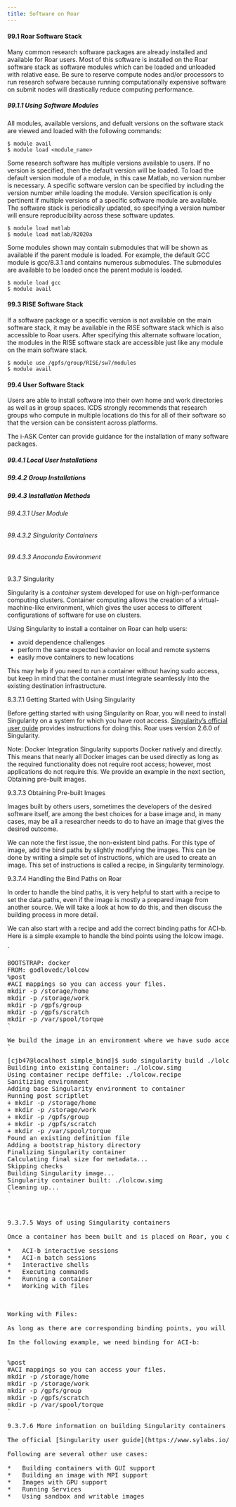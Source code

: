 ```yaml
---
title: Software on Roar
---
```


#### 99.1 Roar Software Stack

Many common research software packages are already installed and available for Roar users. Most of this software is installed on the Roar software stack as software modules which can be loaded and unloaded with relative ease. Be sure to reserve compute nodes and/or processors to run research sofware because running computationally expensive software on submit nodes will drastically reduce computing performance.


##### 99.1.1 Using Software Modules

All modules, available versions, and defualt versions on the software stack are viewed and loaded with the following commands:

```
$ module avail
$ module load <module_name>
```

Some research software has multiple versions available to users. If no version is specified, then the default version will be loaded. To load the default version module of a module, in this case Matlab, no version number is necessary. A specific software version can be specified by including the version number while loading the module. Version specification is only pertinent if multiple versions of a specific software module are available. The software stack is periodically updated, so specifying a version number will ensure reproducibility across these software updates.  

```
$ module load matlab
$ module load matlab/R2020a
```

Some modules shown may contain submodules that will be shown as available if the parent module is loaded. For example, the default GCC module is gcc/8.3.1 and contains numerous submodules. The submodules are available to be loaded once the parent module is loaded.

```
$ module load gcc
$ module avail
```


#### 99.3 RISE Software Stack

If a software package or a specific version is not available on the main software stack, it may be available in the RISE software stack which is also accessible to Roar users. After specifying this alternate software location, the modules in the RISE software stack are accessible just like any module on the main software stack.

```
$ module use /gpfs/group/RISE/sw7/modules
$ module avail
```


#### 99.4 User Software Stack

Users are able to install software into their own home and work directories as well as in group spaces. ICDS strongly recommends that research groups who compute in multiple locations do this for all of their software so that the version can be consistent across platforms.  

The i-ASK Center can provide guidance for the installation of many software packages.  
  

##### 99.4.1 Local User Installations

##### 99.4.2 Group Installations

##### 99.4.3 Installation Methods

###### 99.4.3.1 User Module

###### 99.4.3.2 Singularity Containers

###### 99.4.3.3 Anaconda Environment











9.3.7 Singularity

Singularity is a _container_ system developed for use on high-performance computing clusters. Container computing allows the creation of a virtual-machine-like environment, which gives the user access to different configurations of software for use on clusters.

Using Singularity to install a container on Roar can help users:

*   avoid dependence challenges
*   perform the same expected behavior on local and remote systems
*   easily move containers to new locations

This may help if you need to run a container without having sudo access, but keep in mind that the container must integrate seamlessly into the existing destination infrastructure.

8.3.7.1 Getting Started with Using Singularity

Before getting started with using Singularity on Roar, you will need to install Singularity on a system for which you have root access. [Singularity’s official user guide](https://www.sylabs.io/docs/) provides instructions for doing this. Roar uses version 2.6.0 of Singularity.


Note: Docker Integration
Singularity supports Docker natively and directly. This means that nearly all Docker images can be used directly as long as the required functionality does not require root access; however, most applications do not require this. We provide an example in the next section, Obtaining pre-built images.

9.3.7.3 Obtaining Pre-built Images

Images built by others users, sometimes the developers of the desired software itself, are among the best choices for a base image and, in many cases, may be all a researcher needs to do to have an image that gives the desired outcome.



We can note the first issue, the non-existent bind paths. For this type of image, add the bind paths by slightly modifying the images. This can be done by writing a simple set of instructions, which are used to create an image. This set of instructions is called a recipe, in Singularity terminology.

9.3.7.4 Handling the Bind Paths on Roar

In order to handle the bind paths, it is very helpful to start with a recipe to set the data paths, even if the image is mostly a prepared image from another source. We will take a look at how to do this, and then discuss the building process in more detail.

We can also start with a recipe and add the correct binding paths for ACI-b. Here is a simple example to handle the bind points using the lolcow image.

`
<pre class="script">BOOTSTRAP: docker
FROM: godlovedc/lolcow
%post
#ACI mappings so you can access your files.
mkdir -p /storage/home
mkdir -p /storage/work
mkdir -p /gpfs/group
mkdir -p /gpfs/scratch
mkdir -p /var/spool/torque
`

We build the image in an environment where we have sudo access (not Roar):
`
<pre class="script">[cjb47@localhost simple_bind]$ sudo singularity build ./lolcow.simg ./lolcow.recipe
Building into existing container: ./lolcow.simg
Using container recipe deffile: ./lolcow.recipe
Sanitizing environment
Adding base Singularity environment to container
Running post scriptlet
+ mkdir -p /storage/home
+ mkdir -p /storage/work
+ mkdir -p /gpfs/group
+ mkdir -p /gpfs/scratch
+ mkdir -p /var/spool/torque
Found an existing definition file
Adding a bootstrap_history directory
Finalizing Singularity container
Calculating final size for metadata...
Skipping checks
Building Singularity image...
Singularity container built: ./lolcow.simg
Cleaning up...
`



9.3.7.5 Ways of using Singularity containers

Once a container has been built and is placed on Roar, you can use it in a variety of ways. Here, we explain a few ways, including:

*   ACI-b interactive sessions
*   ACI-n batch sessions
*   Interactive shells
*   Executing commands
*   Running a container
*   Working with files



Working with Files:

As long as there are corresponding binding points, you will be able to reach files on the host from within the container. Since Roar has user storage in non-standard locations (compared to distribution default), you will need to add the appropriate locations to a recipe.

In the following example, we need binding for ACI-b:

<pre class="script">%post
#ACI mappings so you can access your files.
mkdir -p /storage/home
mkdir -p /storage/work
mkdir -p /gpfs/group
mkdir -p /gpfs/scratch
mkdir -p /var/spool/torque
`

9.3.7.6 More information on building Singularity containers

The official [Singularity user guide](https://www.sylabs.io/guides/2.6/user-guide/) has additional information and examples related to building and using Singularity containers.

Following are several other use cases:

*   Building containers with GUI support
*   Building an image with MPI support
*   Images with GPU support
*   Running Services
*   Using sandbox and writable images

